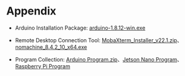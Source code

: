 # Appendix

- Arduino Installation Package: [arduino-1.8.12-win.exe](https://drive.google.com/drive/folders/17M8AyV75WQptWOKvpO0UW3ITDHpaFf3x?usp=sharing)

- Remote Desktop Connection Tool: [MobaXterm_Installer_v22.1.zip](https://drive.google.com/drive/folders/1vAcJhnu8ZXBmEnPtpl-M5sYrCZ7iH3GQ?usp=sharing)、[nomachine_8.4.2_10_x64.exe](https://drive.google.com/drive/folders/1vAcJhnu8ZXBmEnPtpl-M5sYrCZ7iH3GQ?usp=sharing)

- Program Collection: [Arduino Program.zip](https://drive.google.com/drive/folders/1fc7-T73vdFn-RmAXphwS3imwNN1TiEH5?usp=sharing)、[Jetson Nano Program](https://drive.google.com/drive/folders/1B7F7o8u-FWswci9wZQvWTWCZmGr1Plaw?usp=sharing)、[Raspberry Pi Program](https://drive.google.com/drive/folders/1ikxmokkHPYQHDjMHH4oC_MugIhy_HOwy?usp=sharing)